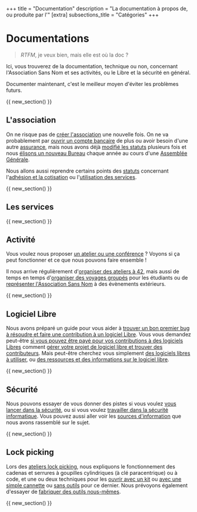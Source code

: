 +++
title = "Documentation"
description = "La documentation à propos de, ou produite par l'"
[extra]
subsections_title = "Catégories"
+++

# Documentations

> _RTFM_, je veux bien, mais elle est où la doc ?

Ici, vous trouverez de la documentation, technique ou non, concernant
l'Association Sans Nom et ses activités, ou le Libre et la sécurité en général.

Documenter maintenant, c'est le meilleur moyen d'éviter les problèmes futurs. 

{{ new_section() }}

## L'association

On ne risque pas de [créer
l'association](./documentation/association/création.md) une nouvelle fois.
On ne va probablement par [ouvrir un compte
bancaire](./documentation/association/banque.md) de plus ou avoir besoin d'une
autre [assurance](./documentation/association/assurance.md), mais nous avons
déjà [modifié les
statuts](./documentation/association/modification_des_statuts.md) plusieurs
fois et nous [élisons un nouveau
Bureau](./documentation/association/elections.md) chaque année au cours d'une
[Assemblée Générale](./documentation/association/assemblée_générale.md).

Nous allons aussi reprendre certains points des [statuts](./statuts/index.md)
concernant l'[adhésion et la
cotisation](./documentation/association/adhésion_et_cotisation.md) ou
l'[utilisation des services]().

{{ new_section() }}

## Les services

{{ new_section() }}

## Activité

Vous voulez nous proposer [un atelier ou une
conférence](./documentation/activités/proposer_une_activité/index.md) ? Voyons
si ça peut fonctionner et ce que nous pouvons faire ensemble !

Il nous arrive régulièrement d'[organiser des ateliers à 42](), mais aussi de
temps en temps d'[organiser des voyages groupés]() pour les étudiants ou de
[représenter l'Association Sans Nom]() à des évènements extérieurs.

{{ new_section() }}

## Logiciel Libre

Nous avons préparé un guide pour vous aider à [trouver un bon premier bug à
résoudre et faire une contribution à un logiciel Libre]().
Vous vous demandez peut-être [si vous pouvez être payé pour vos contributions à
des logiciels Libres]() comment [gérer votre projet de logiciel libre et
trouver des contributeurs]().
Mais peut-être cherchez vous simplement [des logiciels libres à utiliser](), ou
[des ressources et des informations sur le logiciel libre]().

{{ new_section() }}

## Sécurité

Nous pouvons essayer de vous donner des pistes si vous voulez [vous lancer dans
la sécurité](), ou si vous voulez [travailler dans la sécurité informatique]().
Vous pouvez aussi aller voir les [sources d'information]() que nous avons
rassemblé sur le sujet.

{{ new_section() }}

## Lock picking

Lors des [ateliers lock picking](./activités/lock-picking/_index.md), nous
expliquons le fonctionnement des cadenas et serrures à goupilles cylindriques
(à clé paracentrique) ou à code, et une ou deux techniques pour les [ouvrir avec
un kit]() ou [avec une simple cannette]() ou [sans outils]() pour ce dernier.
Nous prévoyons également d'essayer de [fabriquer des outils nous-mêmes]().

{{ new_section() }}
